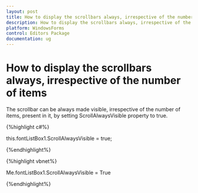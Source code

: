 ```yaml
---
layout: post
title: How to display the scrollbars always, irrespective of the number of items
description: How to display the scrollbars always, irrespective of the number of items
platform: WindowsForms
control: Editors Package
documentation: ug
---
```




# How to display the scrollbars always, irrespective of the number of items

The scrollbar can be always made visible, irrespective of the number of items, present in it, by setting ScrollAlwaysVisible property to true. 

{%highlight c#%}



this.fontListBox1.ScrollAlwaysVisible = true;

{%endhighlight%}


{%highlight vbnet%}



Me.fontListBox1.ScrollAlwaysVisible = True

{%endhighlight%}